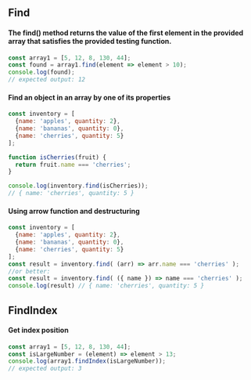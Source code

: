 ## Find

#### The find() method returns the value of the first element in the provided array that satisfies the provided testing function.

```js
const array1 = [5, 12, 8, 130, 44];
const found = array1.find(element => element > 10);
console.log(found);
// expected output: 12
```

#### Find an object in an array by one of its properties

```js
const inventory = [
  {name: 'apples', quantity: 2},
  {name: 'bananas', quantity: 0},
  {name: 'cherries', quantity: 5}
];

function isCherries(fruit) { 
  return fruit.name === 'cherries';
}

console.log(inventory.find(isCherries)); 
// { name: 'cherries', quantity: 5 }
```

#### Using arrow function and destructuring

```js
const inventory = [
  {name: 'apples', quantity: 2},
  {name: 'bananas', quantity: 0},
  {name: 'cherries', quantity: 5}
];
const result = inventory.find( (arr) => arr.name === 'cherries' );
//or better:
const result = inventory.find( ({ name }) => name === 'cherries' );
console.log(result) // { name: 'cherries', quantity: 5 }
```

## FindIndex

#### Get index position

```js
const array1 = [5, 12, 8, 130, 44];
const isLargeNumber = (element) => element > 13;
console.log(array1.findIndex(isLargeNumber));
// expected output: 3
```
